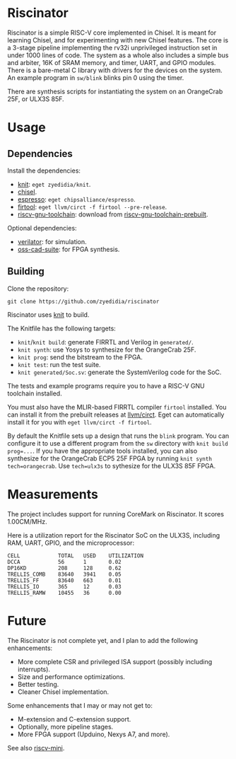 # Riscinator

Riscinator is a simple RISC-V core implemented in Chisel. It is meant for
learning Chisel, and for experimenting with new Chisel features. The core is a
3-stage pipeline implementing the rv32i unprivileged instruction set in under
1000 lines of code. The system as a whole also includes a simple bus and
arbiter, 16K of SRAM memory, and timer, UART, and GPIO modules. There is a
bare-metal C library with drivers for the devices on the system. An example
program in `sw/blink` blinks pin 0 using the timer.

There are synthesis scripts for instantiating the system on an OrangeCrab 25F,
or ULX3S 85F.

# Usage

## Dependencies

Install the dependencies:

* [knit](https://github.com/zyedidia/knit): `eget zyedidia/knit`.
* [chisel](https://github.com/chipsalliance/chisel3).
* [espresso](https://github.com/chipsalliance/espresso): `eget chipsalliance/espresso`.
* [firtool](https://github.com/llvm/circt): `eget llvm/circt -f firtool --pre-release`.
* [riscv-gnu-toolchain](https://github.com/riscv-collab/riscv-gnu-toolchain): download from [riscv-gnu-toolchain-prebuilt](https://github.com/zyedidia/riscv-gnu-toolchain-prebuilt).

Optional dependencies:

* [verilator](https://github.com/verilator/verilator): for simulation.
* [oss-cad-suite](https://github.com/YosysHQ/oss-cad-suite-build): for FPGA synthesis.

## Building

Clone the repository:

```
git clone https://github.com/zyedidia/riscinator
```

Riscinator uses [knit](https://github.com/zyedidia/knit) to build.

The Knitfile has the following targets:

* `knit`/`knit build`: generate FIRRTL and Verilog in `generated/`.
* `knit synth`: use Yosys to synthesize for the OrangeCrab 25F.
* `knit prog`: send the bitstream to the FPGA.
* `knit test`: run the test suite.
* `knit generated/Soc.sv`: generate the SystemVerilog code for the SoC.

The tests and example programs require you to have a RISC-V GNU toolchain
installed.

You must also have the MLIR-based FIRRTL compiler `firtool` installed. You can
install it from the prebuilt releases at
[llvm/circt](https://github.com/llvm/circt). Eget can automatically install it
for you with `eget llvm/circt -f firtool`.

By default the Knitfile sets up a design that runs the `blink` program. You can
configure it to use a different program from the `sw` directory with `knit
build prog=...`. If you have the appropriate tools installed, you can also
synthesize for the OrangeCrab ECP5 25F FPGA by running `knit synth
tech=orangecrab`. Use `tech=ulx3s` to sythesize for the ULX3S 85F FPGA.

# Measurements

The project includes support for running CoreMark on Riscinator. It scores
1.00CM/MHz.

Here is a utilization report for the Riscinator SoC on the ULX3S, including
RAM, UART, GPIO, and the microprocessor:

```
CELL        	TOTAL	USED	UTILIZATION
DCCA        	56   	1   	0.02
DP16KD      	208  	128 	0.62
TRELLIS_COMB	83640	3941	0.05
TRELLIS_FF  	83640	663 	0.01
TRELLIS_IO  	365  	12  	0.03
TRELLIS_RAMW	10455	36  	0.00
```

# Future

The Riscinator is not complete yet, and I plan to add the following
enhancements:

* More complete CSR and privileged ISA support (possibly including interrupts).
* Size and performance optimizations.
* Better testing.
* Cleaner Chisel implementation.

Some enhancements that I may or may not get to:

* M-extension and C-extension support.
* Optionally, more pipeline stages.
* More FPGA support (Upduino, Nexys A7, and more).

See also [riscv-mini](https://github.com/ucb-bar/riscv-mini).

